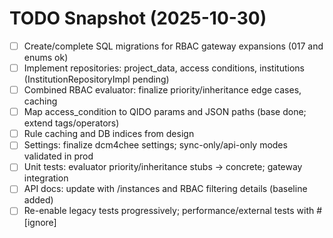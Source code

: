 # TODO Snapshot (2025-10-30)

- [ ] Create/complete SQL migrations for RBAC gateway expansions (017 and enums ok)
- [ ] Implement repositories: project_data, access conditions, institutions (InstitutionRepositoryImpl pending)
- [ ] Combined RBAC evaluator: finalize priority/inheritance edge cases, caching
- [ ] Map access_condition to QIDO params and JSON paths (base done; extend tags/operators)
- [ ] Rule caching and DB indices from design
- [ ] Settings: finalize dcm4chee settings; sync-only/api-only modes validated in prod
- [ ] Unit tests: evaluator priority/inheritance stubs → concrete; gateway integration
- [ ] API docs: update with /instances and RBAC filtering details (baseline added)
- [ ] Re-enable legacy tests progressively; performance/external tests with #[ignore]
